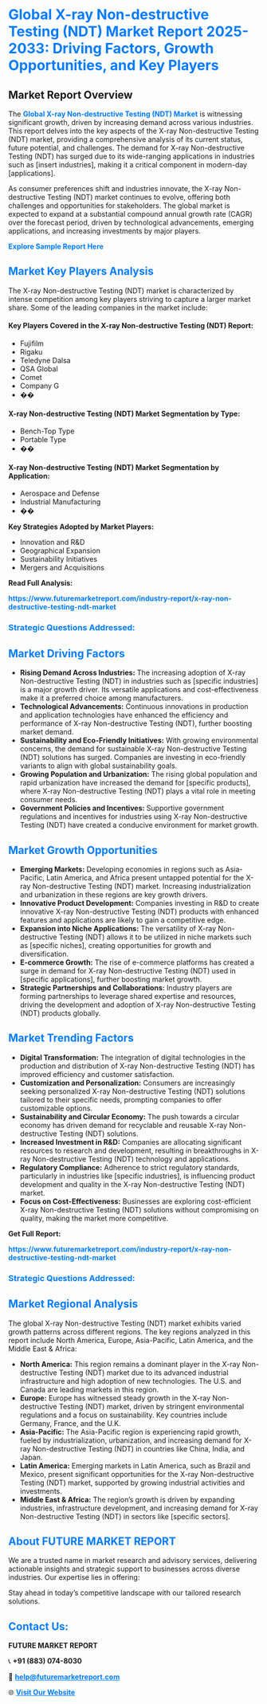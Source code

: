 <h1 style="color: #007BFF;">Global X-ray Non-destructive Testing (NDT) Market Report 2025-2033: Driving Factors, Growth Opportunities, and Key Players</h1>

<section id="overview">
<h2>Market Report Overview</h2>
<p>The <a href="https://www.futuremarketreport.com/industry-report/x-ray-non-destructive-testing-ndt-market" style="color: #007BFF; text-decoration: none;"><strong>Global X-ray Non-destructive Testing (NDT) Market</strong></a> is witnessing significant growth, driven by increasing demand across various industries. This report delves into the key aspects of the X-ray Non-destructive Testing (NDT) market, providing a comprehensive analysis of its current status, future potential, and challenges. The demand for X-ray Non-destructive Testing (NDT) has surged due to its wide-ranging applications in industries such as [insert industries], making it a critical component in modern-day [applications].</p>
<p>As consumer preferences shift and industries innovate, the X-ray Non-destructive Testing (NDT) market continues to evolve, offering both challenges and opportunities for stakeholders. The global market is expected to expand at a substantial compound annual growth rate (CAGR) over the forecast period, driven by technological advancements, emerging applications, and increasing investments by major players.</p>
</section>

<section id="overview">
<p><a href="https://www.futuremarketreport.com/request-sample/reportId=118694" style="color: #007BFF; text-decoration: none;"><strong>Explore Sample Report Here</strong></a></p>
</section>

<section id="key-players">
<h2 style="color: #007BFF;">Market Key Players Analysis</h2>
<p>The X-ray Non-destructive Testing (NDT) market is characterized by intense competition among key players striving to capture a larger market share. Some of the leading companies in the market include:</p>
<h4>Key Players Covered in the X-ray Non-destructive Testing (NDT) Report:</h4>
<ul><li>Fujifilm</li><li>Rigaku</li><li>Teledyne Dalsa</li><li>QSA Global</li><li>Comet</li><li>Company G</li><li>��</li></ul>
<h4>X-ray Non-destructive Testing (NDT) Market Segmentation by Type:</h4>
<ul><li>Bench-Top Type</li><li>Portable Type</li><li>��</li></ul>

<h4>X-ray Non-destructive Testing (NDT) Market Segmentation by Application:</h4>
<ul><li>Aerospace and Defense</li><li>Industrial Manufacturing</li><li>��</li></ul>
<p><strong>Key Strategies Adopted by Market Players:</strong></p>
<ul>
<li>Innovation and R&D</li>
<li>Geographical Expansion</li>
<li>Sustainability Initiatives</li>
<li>Mergers and Acquisitions</li>
</ul>
</section>

<section>
<p><strong>Read Full Analysis: </strong></p><a href="https://www.futuremarketreport.com/industry-report/x-ray-non-destructive-testing-ndt-market" style="color: #007BFF; text-decoration: none;"><strong>https://www.futuremarketreport.com/industry-report/x-ray-non-destructive-testing-ndt-market</strong></a>
<h3 style="color: #007BFF;">Strategic Questions Addressed:</h3>
</section>

<section id="driving-factors">
<h2 style="color: #007BFF;">Market Driving Factors</h2>
<ul>
<li><strong>Rising Demand Across Industries:</strong> The increasing adoption of X-ray Non-destructive Testing (NDT) in industries such as [specific industries] is a major growth driver. Its versatile applications and cost-effectiveness make it a preferred choice among manufacturers.</li>
<li><strong>Technological Advancements:</strong> Continuous innovations in production and application technologies have enhanced the efficiency and performance of X-ray Non-destructive Testing (NDT), further boosting market demand.</li>
<li><strong>Sustainability and Eco-Friendly Initiatives:</strong> With growing environmental concerns, the demand for sustainable X-ray Non-destructive Testing (NDT) solutions has surged. Companies are investing in eco-friendly variants to align with global sustainability goals.</li>
<li><strong>Growing Population and Urbanization:</strong> The rising global population and rapid urbanization have increased the demand for [specific products], where X-ray Non-destructive Testing (NDT) plays a vital role in meeting consumer needs.</li>
<li><strong>Government Policies and Incentives:</strong> Supportive government regulations and incentives for industries using X-ray Non-destructive Testing (NDT) have created a conducive environment for market growth.</li>
</ul>
</section>

<section id="growth-opportunities">
<h2 style="color: #007BFF;">Market Growth Opportunities</h2>
<ul>
<li><strong>Emerging Markets:</strong> Developing economies in regions such as Asia-Pacific, Latin America, and Africa present untapped potential for the X-ray Non-destructive Testing (NDT) market. Increasing industrialization and urbanization in these regions are key growth drivers.</li>
<li><strong>Innovative Product Development:</strong> Companies investing in R&D to create innovative X-ray Non-destructive Testing (NDT) products with enhanced features and applications are likely to gain a competitive edge.</li>
<li><strong>Expansion into Niche Applications:</strong> The versatility of X-ray Non-destructive Testing (NDT) allows it to be utilized in niche markets such as [specific niches], creating opportunities for growth and diversification.</li>
<li><strong>E-commerce Growth:</strong> The rise of e-commerce platforms has created a surge in demand for X-ray Non-destructive Testing (NDT) used in [specific applications], further boosting market growth.</li>
<li><strong>Strategic Partnerships and Collaborations:</strong> Industry players are forming partnerships to leverage shared expertise and resources, driving the development and adoption of X-ray Non-destructive Testing (NDT) products globally.</li>
</ul>
</section>

<section id="trending-factors">
<h2 style="color: #007BFF;">Market Trending Factors</h2>
<ul>
<li><strong>Digital Transformation:</strong> The integration of digital technologies in the production and distribution of X-ray Non-destructive Testing (NDT) has improved efficiency and customer satisfaction.</li>
<li><strong>Customization and Personalization:</strong> Consumers are increasingly seeking personalized X-ray Non-destructive Testing (NDT) solutions tailored to their specific needs, prompting companies to offer customizable options.</li>
<li><strong>Sustainability and Circular Economy:</strong> The push towards a circular economy has driven demand for recyclable and reusable X-ray Non-destructive Testing (NDT) solutions.</li>
<li><strong>Increased Investment in R&D:</strong> Companies are allocating significant resources to research and development, resulting in breakthroughs in X-ray Non-destructive Testing (NDT) technology and applications.</li>
<li><strong>Regulatory Compliance:</strong> Adherence to strict regulatory standards, particularly in industries like [specific industries], is influencing product development and quality in the X-ray Non-destructive Testing (NDT) market.</li>
<li><strong>Focus on Cost-Effectiveness:</strong> Businesses are exploring cost-efficient X-ray Non-destructive Testing (NDT) solutions without compromising on quality, making the market more competitive.</li>
</ul>
</section>

<section>
<p><strong>Get Full Report: </strong></p><a href="https://www.futuremarketreport.com/industry-report/x-ray-non-destructive-testing-ndt-market" style="color: #007BFF; text-decoration: none;"><strong>https://www.futuremarketreport.com/industry-report/x-ray-non-destructive-testing-ndt-market</strong></a>
<h3 style="color: #007BFF;">Strategic Questions Addressed:</h3>
</section>


<section id="regional-analysis">
<h2 style="color: #007BFF;">Market Regional Analysis</h2>
<p>The global X-ray Non-destructive Testing (NDT) market exhibits varied growth patterns across different regions. The key regions analyzed in this report include North America, Europe, Asia-Pacific, Latin America, and the Middle East & Africa:</p>
<ul>
<li><strong>North America:</strong> This region remains a dominant player in the X-ray Non-destructive Testing (NDT) market due to its advanced industrial infrastructure and high adoption of new technologies. The U.S. and Canada are leading markets in this region.</li>
<li><strong>Europe:</strong> Europe has witnessed steady growth in the X-ray Non-destructive Testing (NDT) market, driven by stringent environmental regulations and a focus on sustainability. Key countries include Germany, France, and the U.K.</li>
<li><strong>Asia-Pacific:</strong> The Asia-Pacific region is experiencing rapid growth, fueled by industrialization, urbanization, and increasing demand for X-ray Non-destructive Testing (NDT) in countries like China, India, and Japan.</li>
<li><strong>Latin America:</strong> Emerging markets in Latin America, such as Brazil and Mexico, present significant opportunities for the X-ray Non-destructive Testing (NDT) market, supported by growing industrial activities and investments.</li>
<li><strong>Middle East & Africa:</strong> The region’s growth is driven by expanding industries, infrastructure development, and increasing demand for X-ray Non-destructive Testing (NDT) in sectors like [specific sectors].</li>
</ul>
</section>

<footer>
<h2 style="color: #007BFF;">About FUTURE MARKET REPORT</h2>
<p>We are a trusted name in market research and advisory services, delivering actionable insights and strategic support to businesses across diverse industries. Our expertise lies in offering:</p>

<p>Stay ahead in today’s competitive landscape with our tailored research solutions.</p>

<h2 style="color: #007BFF;">Contact Us:</h2>
<p><strong>FUTURE MARKET REPORT</strong></p>
<p>📞 <strong>+91 (883) 074-8030</strong></p>
<p>📧 <strong><a href="mailto:help@futuremarketreport.com" style="color: #007BFF;">help@futuremarketreport.com</a></strong></p>
<p>🌐 <strong><a href="https://www.futuremarketreport.com/" style="color: #007BFF;">Visit Our Website</a></strong></p>
</footer>